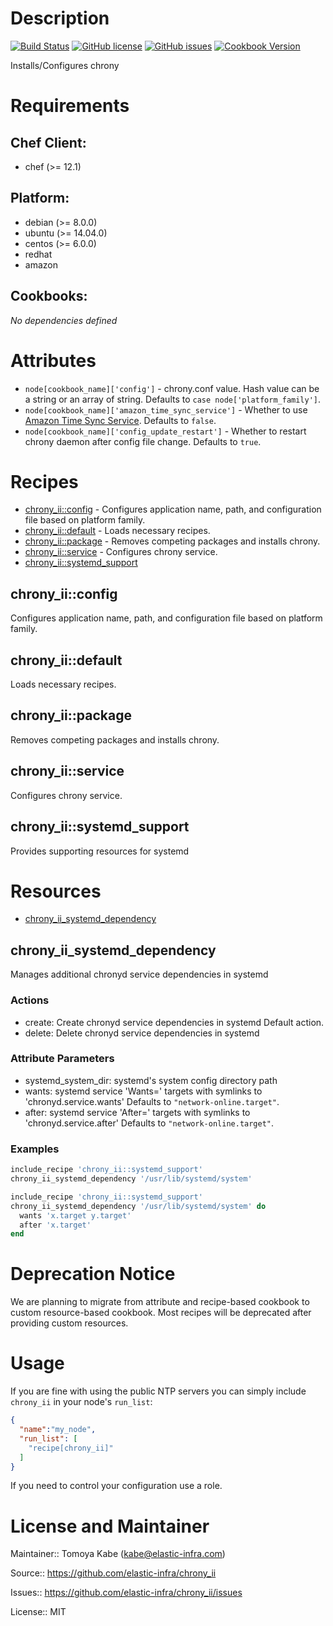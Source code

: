 # Description

[![Build Status](https://travis-ci.org/elastic-infra/chrony_ii.svg?branch=master)](https://travis-ci.org/elastic-infra/chrony_ii) [![GitHub license](https://img.shields.io/github/license/elastic-infra/chrony_ii.svg)](https://github.com/elastic-infra/chrony_ii/blob/master/LICENSE) [![GitHub issues](https://img.shields.io/github/issues/elastic-infra/chrony_ii.svg)](https://github.com/elastic-infra/chrony_ii/issues) [![Cookbook Version](https://img.shields.io/cookbook/v/chrony_ii.svg)](https://supermarket.chef.io/cookbooks/chrony_ii)

Installs/Configures chrony

# Requirements


## Chef Client:

* chef (>= 12.1)

## Platform:

* debian (>= 8.0.0)
* ubuntu (>= 14.04.0)
* centos (>= 6.0.0)
* redhat
* amazon

## Cookbooks:

*No dependencies defined*

# Attributes

* `node[cookbook_name]['config']` - chrony.conf value. Hash value can be a string or an array of string. Defaults to `case node['platform_family']`.
* `node[cookbook_name]['amazon_time_sync_service']` - Whether to use [Amazon Time Sync Service](https://docs.aws.amazon.com/AWSEC2/latest/UserGuide/set-time.html#configure-amazon-time-service). Defaults to `false`.
* `node[cookbook_name]['config_update_restart']` - Whether to restart chrony daemon after config file change. Defaults to `true`.

# Recipes

* [chrony_ii::config](#chrony_iiconfig) - Configures application name, path, and configuration file based on platform family.
* [chrony_ii::default](#chrony_iidefault) - Loads necessary recipes.
* [chrony_ii::package](#chrony_iipackage) - Removes competing packages and installs chrony.
* [chrony_ii::service](#chrony_iiservice) - Configures chrony service.
* [chrony_ii::systemd_support](#chrony_iisystemd_support)

## chrony_ii::config

Configures application name, path, and configuration file based on platform family.

## chrony_ii::default

Loads necessary recipes.

## chrony_ii::package

Removes competing packages and installs chrony.

## chrony_ii::service

Configures chrony service.

## chrony_ii::systemd_support

Provides supporting resources for systemd

# Resources

* [chrony_ii_systemd_dependency](#chrony_ii_systemd_dependency)

## chrony_ii_systemd_dependency

Manages additional chronyd service dependencies in systemd

### Actions

- create: Create chronyd service dependencies in systemd Default action.
- delete: Delete chronyd service dependencies in systemd

### Attribute Parameters

- systemd_system_dir: systemd's system config directory path
- wants: systemd service 'Wants=' targets with symlinks to 'chronyd.service.wants' Defaults to <code>"network-online.target"</code>.
- after: systemd service 'After=' targets with symlinks to 'chronyd.service.after' Defaults to <code>"network-online.target"</code>.

### Examples

```ruby
include_recipe 'chrony_ii::systemd_support'
chrony_ii_systemd_dependency '/usr/lib/systemd/system'
```

```ruby
include_recipe 'chrony_ii::systemd_support'
chrony_ii_systemd_dependency '/usr/lib/systemd/system' do
  wants 'x.target y.target'
  after 'x.target'
end
```

# Deprecation Notice

We are planning to migrate from attribute and recipe-based cookbook to custom resource-based cookbook.
Most recipes will be deprecated after providing custom resources.


# Usage

If you are fine with using the public NTP servers you can simply include `chrony_ii` in your node's `run_list`:

```json
{
  "name":"my_node",
  "run_list": [
    "recipe[chrony_ii]"
  ]
}
```

If you need to control your configuration use a role.


# License and Maintainer

Maintainer:: Tomoya Kabe (<kabe@elastic-infra.com>)

Source:: https://github.com/elastic-infra/chrony_ii

Issues:: https://github.com/elastic-infra/chrony_ii/issues

License:: MIT
